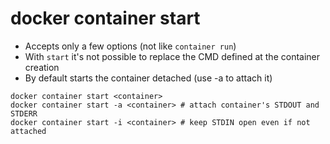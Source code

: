 # docker container start

- Accepts only a few options (not like `container run`)
- With `start` it's not possible to replace the CMD defined at the container creation
- By default starts the container detached (use -a to attach it)

```shell
docker container start <container>
docker container start -a <container> # attach container's STDOUT and STDERR
docker container start -i <container> # keep STDIN open even if not attached
```
